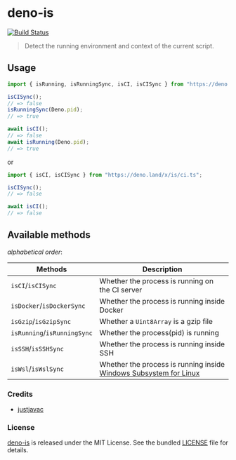 # deno-is

[![Build Status](https://travis-ci.com/justjavac/deno-is.svg?branch=master)](https://travis-ci.com/justjavac/deno-is)

> Detect the running environment and context of the current script.

## Usage

```ts
import { isRunning, isRunningSync, isCI, isCISync } from "https://deno.land/x/is/mod.ts";

isCISync();
// => false
isRunningSync(Deno.pid);
// => true

await isCI();
// => false
await isRunning(Deno.pid);
// => true

```

or

```ts
import { isCI, isCISync } from "https://deno.land/x/is/ci.ts";

isCISync();
// => false

await isCI();
// => false
```

## Available methods

_alphabetical order_:

| Methods                     | Description                                                                            |
|-----------------------------|----------------------------------------------------------------------------------------|
| `isCI`/`isCISync`           | Whether the process is running on the CI server                                        |
| `isDocker`/`isDockerSync`   | Whether the process is running inside Docker                                           |
| `isGzip`/`isGzipSync`       | Whether a `Uint8Array` is a gzip file                                                  |
| `isRunning`/`isRunningSync` | Whether the process(pid) is running                                                    |
| `isSSH`/`isSSHSync`         | Whether the process is running inside SSH                                              |
| `isWsl`/`isWslSync`         | Whether the process is running inside [Windows Subsystem for Linux][1]                 |

[1]: https://msdn.microsoft.com/commandline/wsl/about

### Credits

- [justjavac](https://github.com/justjavac)

### License

[deno-is](https://github.com/justjavac/deno-is) is released under the MIT License. See the bundled [LICENSE](./LICENSE) file for details.
